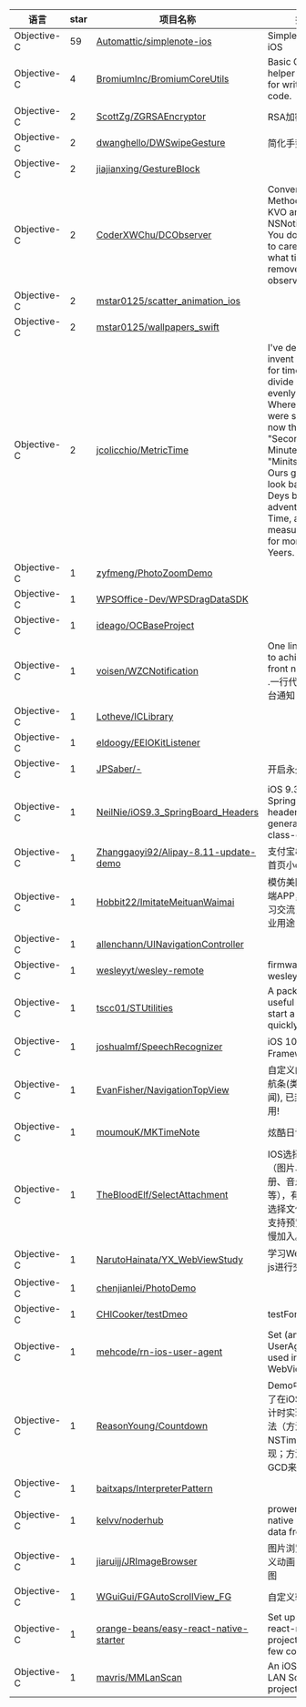 语言|star|项目名称|描述
---|---|---|---
Objective-C|59|[Automattic/simplenote-ios](https://github.com/Automattic/simplenote-ios)|Simplenote for iOS
Objective-C|4|[BromiumInc/BromiumCoreUtils](https://github.com/BromiumInc/BromiumCoreUtils)|Basic Cocoa helper functions for writing safe code.
Objective-C|2|[ScottZg/ZGRSAEncryptor](https://github.com/ScottZg/ZGRSAEncryptor)|RSA加密解密
Objective-C|2|[dwanghello/DWSwipeGesture](https://github.com/dwanghello/DWSwipeGesture)|简化手势使用
Objective-C|2|[jiajianxing/GestureBlock](https://github.com/jiajianxing/GestureBlock)| 
Objective-C|2|[CoderXWChu/DCObserver](https://github.com/CoderXWChu/DCObserver)|Convenient Methods For KVO and NSNotification. You do not need to care about what time to remove observer.
Objective-C|2|[mstar0125/scatter_animation_ios](https://github.com/mstar0125/scatter_animation_ios)| 
Objective-C|2|[mstar0125/wallpapers_swift](https://github.com/mstar0125/wallpapers_swift)| 
Objective-C|2|[jcolicchio/MetricTime](https://github.com/jcolicchio/MetricTime)|I've decided to invent new units for time which divide more evenly into ten. Where there were seconds, now there are "Seconts". Minutes? Try "Minits". As the Ours go by, we'll look back on the Deys before the advent of Metric Time, a modern measure of time for more modern Yeers.
Objective-C|1|[zyfmeng/PhotoZoomDemo](https://github.com/zyfmeng/PhotoZoomDemo)| 
Objective-C|1|[WPSOffice-Dev/WPSDragDataSDK](https://github.com/WPSOffice-Dev/WPSDragDataSDK)| 
Objective-C|1|[ideago/OCBaseProject](https://github.com/ideago/OCBaseProject)| 
Objective-C|1|[voisen/WZCNotification](https://github.com/voisen/WZCNotification)|One line of code to achieve the front notification .一行代码搞定前台通知
Objective-C|1|[Lotheve/ICLibrary](https://github.com/Lotheve/ICLibrary)| 
Objective-C|1|[eldoogy/EEIOKitListener](https://github.com/eldoogy/EEIOKitListener)| 
Objective-C|1|[JPSaber/-](https://github.com/JPSaber/-)|开启永久后台
Objective-C|1|[NeilNie/iOS9.3_SpringBoard_Headers](https://github.com/NeilNie/iOS9.3_SpringBoard_Headers)|iOS 9.3 Springboard headers generated with class-dump
Objective-C|1|[Zhanggaoyi92/Alipay-8.11-update-demo](https://github.com/Zhanggaoyi92/Alipay-8.11-update-demo)|支付宝8.11跟新首页小demo
Objective-C|1|[Hobbit22/ImitateMeituanWaimai](https://github.com/Hobbit22/ImitateMeituanWaimai)|模仿美团外卖iOS端APP，仅用于学习交流，不可做商业用途
Objective-C|1|[allenchann/UINavigationController](https://github.com/allenchann/UINavigationController)| 
Objective-C|1|[wesleyyt/wesley-remote](https://github.com/wesleyyt/wesley-remote)|firmware for the wesleyremote
Objective-C|1|[tscc01/STUtilities](https://github.com/tscc01/STUtilities)|A package of useful codes to start a project quickly.
Objective-C|1|[joshualmf/SpeechRecognizer](https://github.com/joshualmf/SpeechRecognizer)|iOS 10的Speech Framework
Objective-C|1|[EvanFisher/NavigationTopView](https://github.com/EvanFisher/NavigationTopView)|自定义的多按钮导航条(类似网易新闻), 已封装, 极易用!
Objective-C|1|[moumouK/MKTimeNote](https://github.com/moumouK/MKTimeNote)|炫酷日记本 | Dayone | MeTime
Objective-C|1|[TheBloodElf/SelectAttachment](https://github.com/TheBloodElf/SelectAttachment)|IOS选择沙盒文件（图片、文档、相册、音乐、视频等），有点类似QQ选择文件，目前不支持预览，后期慢慢加入。
Objective-C|1|[NarutoHainata/YX_WebViewStudy](https://github.com/NarutoHainata/YX_WebViewStudy)|学习WebView与js进行交互
Objective-C|1|[chenjianlei/PhotoDemo](https://github.com/chenjianlei/PhotoDemo)| 
Objective-C|1|[CHlCooker/testDmeo](https://github.com/CHlCooker/testDmeo)|testForCocapods
Objective-C|1|[mehcode/rn-ios-user-agent](https://github.com/mehcode/rn-ios-user-agent)|Set (and unset) a UserAgent to be used in WebView.
Objective-C|1|[ReasonYoung/Countdown](https://github.com/ReasonYoung/Countdown)| Demo中主要实现了在iOS开发中倒计时实现的两种方法（方法1：使用NSTimer来实现；方法2：使用GCD来实现）
Objective-C|1|[baitxaps/InterpreterPattern](https://github.com/baitxaps/InterpreterPattern)| 
Objective-C|1|[kelvv/noderhub](https://github.com/kelvv/noderhub)|prower by react-native redux  , data from cnode
Objective-C|1|[jiaruijj/JRImageBrowser](https://github.com/jiaruijj/JRImageBrowser)|图片浏览器   自定义动画  小图看大图 
Objective-C|1|[WGuiGui/FGAutoScrollView_FG](https://github.com/WGuiGui/FGAutoScrollView_FG)|自定义轮播图
Objective-C|1|[orange-beans/easy-react-native-starter](https://github.com/orange-beans/easy-react-native-starter)|Set up your react-native projects with a few commands.
Objective-C|1|[mavris/MMLanScan](https://github.com/mavris/MMLanScan)|An iOS Network LAN Scan project
